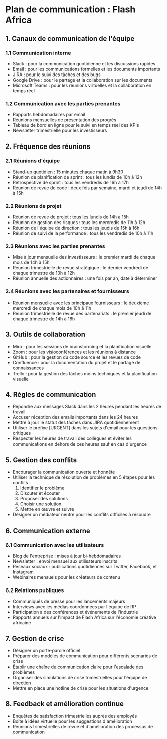 # Plan de communication : Flash Africa

## 1. Canaux de communication de l'équipe

### 1.1 Communication interne
- Slack : pour la communication quotidienne et les discussions rapides
- Email : pour les communications formelles et les documents importants
- JIRA : pour le suivi des tâches et des bugs
- Google Drive : pour le partage et la collaboration sur les documents
- Microsoft Teams : pour les réunions virtuelles et la collaboration en temps réel

### 1.2 Communication avec les parties prenantes
- Rapports hebdomadaires par email
- Réunions mensuelles de présentation des progrès
- Tableau de bord en ligne pour le suivi en temps réel des KPIs
- Newsletter trimestrielle pour les investisseurs

## 2. Fréquence des réunions

### 2.1 Réunions d'équipe
- Stand-up quotidien : 15 minutes chaque matin à 9h30
- Réunion de planification de sprint : tous les lundis de 10h à 12h
- Rétrospective de sprint : tous les vendredis de 16h à 17h
- Réunion de revue de code : deux fois par semaine, mardi et jeudi de 14h à 15h

### 2.2 Réunions de projet
- Réunion de revue de projet : tous les lundis de 14h à 15h
- Réunion de gestion des risques : tous les mercredis de 11h à 12h
- Réunion de l'équipe de direction : tous les jeudis de 15h à 16h
- Réunion de suivi de la performance : tous les vendredis de 10h à 11h

### 2.3 Réunions avec les parties prenantes
- Mise à jour mensuelle des investisseurs : le premier mardi de chaque mois de 14h à 15h
- Réunion trimestrielle de revue stratégique : le dernier vendredi de chaque trimestre de 10h à 12h
- Réunion annuelle des actionnaires : une fois par an, date à déterminer

### 2.4 Réunions avec les partenaires et fournisseurs
- Réunion mensuelle avec les principaux fournisseurs : le deuxième mercredi de chaque mois de 10h à 11h
- Réunion trimestrielle de revue des partenariats : le premier jeudi de chaque trimestre de 14h à 16h

## 3. Outils de collaboration

- Miro : pour les sessions de brainstorming et la planification visuelle
- Zoom : pour les visioconférences et les réunions à distance
- GitHub : pour la gestion du code source et les revues de code
- Confluence : pour la documentation du projet et le partage de connaissances
- Trello : pour la gestion des tâches moins techniques et la planification visuelle

## 4. Règles de communication

- Répondre aux messages Slack dans les 2 heures pendant les heures de travail
- Accuser réception des emails importants dans les 24 heures
- Mettre à jour le statut des tâches dans JIRA quotidiennement
- Utiliser le préfixe [URGENT] dans les sujets d'email pour les questions critiques
- Respecter les heures de travail des collègues et éviter les communications en dehors de ces heures sauf en cas d'urgence

## 5. Gestion des conflits

- Encourager la communication ouverte et honnête
- Utiliser la technique de résolution de problèmes en 5 étapes pour les conflits :
  1. Identifier le problème
  2. Discuter et écouter
  3. Proposer des solutions
  4. Choisir une solution
  5. Mettre en œuvre et suivre
- Désigner un médiateur neutre pour les conflits difficiles à résoudre

## 6. Communication externe

### 6.1 Communication avec les utilisateurs
- Blog de l'entreprise : mises à jour bi-hebdomadaires
- Newsletter : envoi mensuel aux utilisateurs inscrits
- Réseaux sociaux : publications quotidiennes sur Twitter, Facebook, et Instagram
- Webinaires mensuels pour les créateurs de contenu

### 6.2 Relations publiques
- Communiqués de presse pour les lancements majeurs
- Interviews avec les médias coordonnées par l'équipe de RP
- Participation à des conférences et événements de l'industrie
- Rapports annuels sur l'impact de Flash Africa sur l'économie créative africaine

## 7. Gestion de crise

- Désigner un porte-parole officiel
- Préparer des modèles de communication pour différents scénarios de crise
- Établir une chaîne de communication claire pour l'escalade des problèmes
- Organiser des simulations de crise trimestrielles pour l'équipe de direction
- Mettre en place une hotline de crise pour les situations d'urgence

## 8. Feedback et amélioration continue

- Enquêtes de satisfaction trimestrielles auprès des employés
- Boîte à idées virtuelle pour les suggestions d'amélioration
- Réunions trimestrielles de revue et d'amélioration des processus de communication
